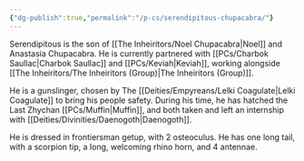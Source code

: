 ```yaml
---
{"dg-publish":true,"permalink":"/p-cs/serendipitous-chupacabra/"}
---
```


Serendipitous is the son of [[The Inheiritors/Noel Chupacabra\|Noel]] and Anastasia Chupacabra. He is currently partnered with [[PCs/Charbok Saullac\|Charbok Saullac]] and [[PCs/Keviah\|Keviah]], working alongside [[The Inheiritors/The Inheiritors (Group)\|The Inheiritors (Group)]].

He is a gunslinger, chosen by The [[Deities/Empyreans/Lelki Coagulate\|Lelki Coagulate]] to bring his people safety. During his time, he has hatched the Last Zhychan [[PCs/Muffin\|Muffin]], and both taken and left an internship with [[Deities/Divinities/Daenogoth\|Daenogoth]].

He is dressed in frontiersman getup, with 2 osteoculus. He has one long tail, with a scorpion tip, a long, welcoming rhino horn, and 4 antennae. 